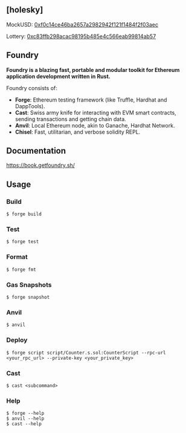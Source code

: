 
## [holesky]

MockUSD: [0xf0c14ce46ba2657a2982942f121f1484f2f03aec](https://holesky.etherscan.io/address/0xf0c14ce46ba2657a2982942f121f1484f2f03aec)

Lottery: [0xc83ffb298acac98195b485e4c566eab99814ab57](https://holesky.etherscan.io/address/0xc83ffb298acac98195b485e4c566eab99814ab57)

## Foundry

**Foundry is a blazing fast, portable and modular toolkit for Ethereum application development written in Rust.**

Foundry consists of:

-   **Forge**: Ethereum testing framework (like Truffle, Hardhat and DappTools).
-   **Cast**: Swiss army knife for interacting with EVM smart contracts, sending transactions and getting chain data.
-   **Anvil**: Local Ethereum node, akin to Ganache, Hardhat Network.
-   **Chisel**: Fast, utilitarian, and verbose solidity REPL.

## Documentation

https://book.getfoundry.sh/

## Usage

### Build

```shell
$ forge build
```

### Test

```shell
$ forge test
```

### Format

```shell
$ forge fmt
```

### Gas Snapshots

```shell
$ forge snapshot
```

### Anvil

```shell
$ anvil
```

### Deploy

```shell
$ forge script script/Counter.s.sol:CounterScript --rpc-url <your_rpc_url> --private-key <your_private_key>
```

### Cast

```shell
$ cast <subcommand>
```

### Help

```shell
$ forge --help
$ anvil --help
$ cast --help
```
